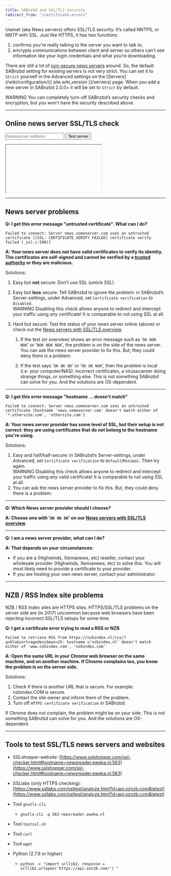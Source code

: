 ```yaml
---
title: SABnzbd and SSL/TLS security
redirect_from: "/certificate-errors"
---
```

Usenet (aka News servers) offers SSL/TLS security. It’s called NNTPS, or NNTP with SSL. Just like HTTPS, it has two functions:

1. confirms you're really talking to the server you want to talk to,
2. encrypts communications between client and server so others can’t see information like your login credentials and what you’re downloading.

There are still a lot of [non-secure news servers](https://www.appelboor.com/newsservers/newsservers-with-SSL.html) around. So, the default SABnzbd setting for existing servers is not very strict. You can set it to `Strict` yourself in the Advanced settings on the [Servers](/wiki/configuration/{{ site.wiki_version }}/servers) page. When you add a new server in SABnzbd 2.0.0+ it will be set to `Strict` by default.

<span class="label label-danger">WARNING</span> You can completely turn-off SABnzbd’s security checks and encryption, but you won't have the security described above.

-------------------

Online news server SSL/TLS check
-------------------

<form class="form-inline newsserver-test">
  <div class="form-group">
    <input type="text" class="form-control" id="newsserver-address" placeholder="Newsserver address">
    <button type="submit" class="btn btn-success">Test server <span class="glyphicon glyphicon-chevron-right"></span></button>
  </div>
</form>

<div class="progress newsserver-progress">
    <div class="progress-bar progress-bar-success progress-bar-striped active"></div>
</div>

<iframe id="newsserver-test-result" src=""></iframe>

<script type="text/javascript">
    $('.newsserver-test').on('submit', function() {
        // Clear first
        $('#newsserver-test-result').attr('src', '')
        // Show loading box
        $('.progress').show()
        // Fill the url
        $('#newsserver-test-result').attr('src', 'https://www.appelboor.com/cgi-bin/check_newsserver.py?server=' + $('#newsserver-address').val())
        // Track
        ga('send', 'event', 'servercheck', 'click', $('#newsserver-address').val(), {
                'transport': 'beacon'
            });
        return false
    })
    // Do the magic when done
    $('#newsserver-test-result').on('load', function() {
        $('.progress').hide()
        $(this).show();
    });
</script>


-------------------

News server problems
-------------------
**Q: I get this error message "untrusted certificate". What can I do?**

    Failed to connect: Server news.someserver.com uses an untrusted certificate [[SSL: CERTIFICATE_VERIFY_FAILED] certificate verify failed (_ssl.c:590)]

**A: Your news server does not have valid certificates to verify its identity. The certificates are self-signed and cannot be verified by a [trusted authority](https://en.wikipedia.org/wiki/Certificate_authority) or they are malicious.**

Solutions:

1. Easy but **not** secure: Don't use SSL (untick SSL).
2. Easy but **less** secure: Tell SABnzbd to ignore the problem: in SABnzbd’s Server-settings, under Advanced, set `Certificate verification` to `Disabled`.<br> <span class="label label-danger">WARNING</span> Disabling this check allows anyone to redirect and intercept your traffic using *any* certificate! It is comparable to not using SSL at all.
3. Hard but secure: Test the status of your news server online (above) or check out the [News servers with SSL/TLS overview](https://www.appelboor.com/newsservers/newsservers-with-SSL.html).

    1. If the test (or overview) shows an error message such as '`OK NOK NOK`' or '`NOK NOK NOK`', the problem is on the side of the news server. You can ask the news server provider to fix this. But, they could deny there is a problem.

    2. If the test says '`OK OK OK`' or '`OK OK NOK`', then the problem is local (i.e. your computer/NAS): incorrect certificates, a virusscanner doing strange things, or something else. This is not something SABnzbd can solve for you. And the solutions are OS-dependent.

* * *

**Q: I get this error message "hostname ... doesn't match"**

    Failed to connect: Server news.someserver.com uses an untrusted certificate [hostname 'news.someserver.com' doesn't match either of '*.othersite.com', 'othersite.com']

**A: Your news server provider has some level of SSL, but their setup is not correct: they are using certificates that do not belong to the hostname you're using.**

Solutions:

1. Easy and half/half-secure: in SABnzbd’s Server-settings, under Advanced, set `Certificate verification` to `Default`/`Minimal`. Then try again.<br> <span class="label label-danger">WARNING</span> Disabling this check allows anyone to redirect and intercept your traffic using *any* valid certificate!  It is comparable to not using SSL at all.
2. You can ask the news server provider to fix this. But, they could deny there is a problem.

* * *

**Q: Which News server provider should I choose?**

**A: Choose one with '`OK OK OK`' on our [News servers with SSL/TLS overview](https://www.appelboor.com/newsservers/newsservers-with-SSL.html)**

* * *

**Q: I am a news server provider, what can I do?**

**A: That depends on your circumstances:**

* If you are a (Highwinds, Xennanews, etc) reseller, contact your wholesale provider (Highwinds, Xennanews, etc) to solve this. You will most likely need to provide a certificate to your provider.
* If you are hosting your own news server, contact your administrator.

-------------------

NZB / RSS Index site problems
-----------------------------

NZB / RSS Index sites are HTTPS sites. HTTPS/SSL/TLS problems on the server side are (in 2017) uncommon because web browsers have been rejecting incorrect SSL/TLS setups for some time.

**Q: I get a certificate error trying to read a RSS or NZB**

    Failed to retrieve RSS from https://nzbindex.nl/rss/?q=bla&sort=agedesc&max=25: hostname u'nzbindex.nl' doesn't match either of 'www.nzbindex.com', 'nzbindex.com'

**A: Open the same URL in your Chrome web browser on the same machine, and on another machine. If Chrome complains too, you know the problem is on the server side.**

Solutions:

1. Check if there is another URL that is secure. For example: nzbindex.COM is secure.
2. Contact the site owner and inform them of the problem.
3. Turn off `HTTPS certificate verification` in SABnzbd.

If Chrome does not complain, the problem might be on your side. This is not something SABnzbd can solve for you. And the solutions are OS-dependent.

-------------------

Tools to test SSL/TLS news servers and websites
-----------------------------------------------

* SSLshopper-website: [https://www.sslshopper.com/ssl-checker.html#hostname=newsreader.eweka.nl:563](https://www.sslshopper.com/ssl-checker.html#hostname=newsreader.eweka.nl:563)

* SSLlabs (only HTTPS checking): [https://www.ssllabs.com/ssltest/analyze.html?d=api.oznzb.com&latest](https://www.ssllabs.com/ssltest/analyze.html?d=api.oznzb.com&latest)

* Tool `gnutls-cli`
    * `gnutls-cli -p 563 newsreader.eweka.nl`
* Tool `testssl.sh`
* Tool `curl`
* Tool `wget`
* Python (2.7.9 or higher)
    * `python -c "import urllib2; response = urllib2.urlopen('https://api.oznzb.com/') "`

